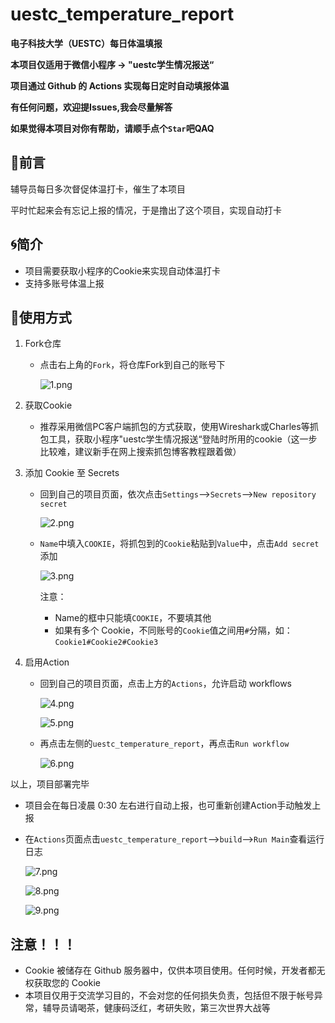 # uestc_temperature_report

**电子科技大学（UESTC）每日体温填报**

**本项目仅适用于微信小程序 ->  "uestc学生情况报送“**

**项目通过 Github 的 Actions 实现每日定时自动填报体温**

**有任何问题，欢迎提Issues,我会尽量解答**

**如果觉得本项目对你有帮助，请顺手点个`Star`吧QAQ**



## **💭前言**

辅导员每日多次督促体温打卡，催生了本项目

平时忙起来会有忘记上报的情况，于是撸出了这个项目，实现自动打卡





## **🌀简介**

+ 项目需要获取小程序的Cookie来实现自动体温打卡
+ 支持多账号体温上报





## 🔨**使用方式**

1. Fork仓库
   
   + 点击右上角的`Fork`，将仓库Fork到自己的账号下
   
     ![1.png](https://i.loli.net/2021/04/22/c3AO9MGroSKFW5Z.png)
2. 获取Cookie
   
   + 推荐采用微信PC客户端抓包的方式获取，使用Wireshark或Charles等抓包工具，获取小程序"uestc学生情况报送“登陆时所用的cookie（这一步比较难，建议新手在网上搜索抓包博客教程跟着做）
3. 添加 Cookie 至 Secrets
   + 回到自己的项目页面，依次点击`Settings`-->`Secrets`-->`New repository secret`

     ![2.png](https://i.loli.net/2021/04/22/nsX6qYkMr3O7JKA.png)

   + `Name`中填入`COOKIE`，将抓包到的`Cookie`粘贴到`Value`中，点击`Add secret`添加

     ![3.png](https://i.loli.net/2021/04/22/F2QGyZLUXtn5fDo.png)

     注意：

     + Name的框中只能填`COOKIE`，不要填其他
     + 如果有多个 Cookie，不同账号的`Cookie`值之间用`#`分隔，如：`Cookie1#Cookie2#Cookie3`
4. 启用Action

   + 回到自己的项目页面，点击上方的`Actions`，允许启动 workflows

     ![4.png](https://i.loli.net/2021/04/22/odAhnRwtiTWymMz.png)

     ![5.png](https://i.loli.net/2021/04/22/9fsOp2iT8md64BX.png)

   + 再点击左侧的`uestc_temperature_report`，再点击`Run workflow`

     ![6.png](https://i.loli.net/2021/04/22/Ze8u4gKFlEtaN6o.png)

以上，项目部署完毕

+ 项目会在每日凌晨 0:30 左右进行自动上报，也可重新创建Action手动触发上报

+ 在`Actions`页面点击`uestc_temperature_report`-->`build`-->`Run Main`查看运行日志

  ![7.png](https://i.loli.net/2021/04/22/oB8qXNcUZwJfj9i.png)

  ![8.png](https://i.loli.net/2021/04/22/yQiNKLM6I3SBT1A.png)

  ![9.png](https://i.loli.net/2021/04/22/bYWVBTJvFGwoqDC.png)

  





## **注意！！！**

+ Cookie 被储存在 Github 服务器中，仅供本项目使用。任何时候，开发者都无权获取您的 Cookie
+ 本项目仅用于交流学习目的，不会对您的任何损失负责，包括但不限于帐号异常，辅导员请喝茶，健康码泛红，考研失败，第三次世界大战等
